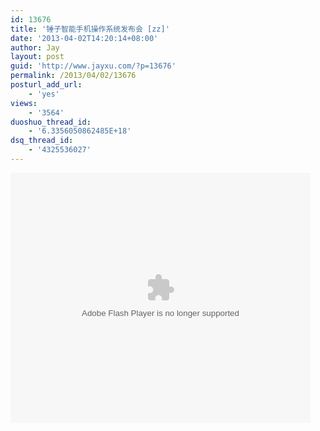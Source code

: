 ```yaml
---
id: 13676
title: '锤子智能手机操作系统发布会 [zz]'
date: '2013-04-02T14:20:14+08:00'
author: Jay
layout: post
guid: 'http://www.jayxu.com/?p=13676'
permalink: /2013/04/02/13676
posturl_add_url:
    - 'yes'
views:
    - '3564'
duoshuo_thread_id:
    - '6.3356050862485E+18'
dsq_thread_id:
    - '4325536027'
---
```


<embed src="http://player.youku.com/player.php/sid/XNTM1ODU5MDI4/v.swf" allowFullScreen="true" quality="high" width="480" height="400" align="middle" allowScriptAccess="always" type="application/x-shockwave-flash"></embed>